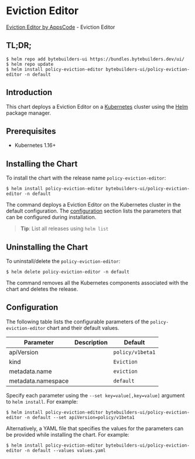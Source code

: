 # Eviction Editor

[Eviction Editor by AppsCode](https://byte.builders) - Eviction Editor

## TL;DR;

```console
$ helm repo add bytebuilders-ui https://bundles.bytebuilders.dev/ui/
$ helm repo update
$ helm install policy-eviction-editor bytebuilders-ui/policy-eviction-editor -n default
```

## Introduction

This chart deploys a Eviction Editor on a [Kubernetes](http://kubernetes.io) cluster using the [Helm](https://helm.sh) package manager.

## Prerequisites

- Kubernetes 1.16+

## Installing the Chart

To install the chart with the release name `policy-eviction-editor`:

```console
$ helm install policy-eviction-editor bytebuilders-ui/policy-eviction-editor -n default
```

The command deploys a Eviction Editor on the Kubernetes cluster in the default configuration. The [configuration](#configuration) section lists the parameters that can be configured during installation.

> **Tip**: List all releases using `helm list`

## Uninstalling the Chart

To uninstall/delete the `policy-eviction-editor`:

```console
$ helm delete policy-eviction-editor -n default
```

The command removes all the Kubernetes components associated with the chart and deletes the release.

## Configuration

The following table lists the configurable parameters of the `policy-eviction-editor` chart and their default values.

|     Parameter      | Description |     Default      |
|--------------------|-------------|------------------|
| apiVersion         |             | `policy/v1beta1` |
| kind               |             | `Eviction`       |
| metadata.name      |             | `eviction`       |
| metadata.namespace |             | `default`        |


Specify each parameter using the `--set key=value[,key=value]` argument to `helm install`. For example:

```console
$ helm install policy-eviction-editor bytebuilders-ui/policy-eviction-editor -n default --set apiVersion=policy/v1beta1
```

Alternatively, a YAML file that specifies the values for the parameters can be provided while
installing the chart. For example:

```console
$ helm install policy-eviction-editor bytebuilders-ui/policy-eviction-editor -n default --values values.yaml
```
